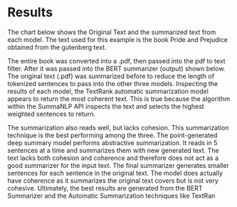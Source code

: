 # Results

The chart below shows the Original Text and the summarized text from each model.  The text used for this example is the book Pride and Prejudice obtained from the gutenberg text.  

The entire book was converted into a .pdf, then passed into the pdf to text filter.  After it was passed into the BERT summarizer (output) shown below.  The original text (.pdf) was summarized before to reduce the length of tokenized sentences to pass into the other three models.  Inspecting the results of each model, the TextRank automatic summarization model appears to return the most coherent text.  This is true because the algorithm within the SummaNLP API inspects the text and selects the highest weighted sentences to return.  

The summarization also reads well, but lacks cohesion.  This summarization technique is the best performing among the three.   The point-generated deep summary model performs abstractive summarization.  It reads in 5 sentences at a time and summarizes them with new generated text.  The text lacks both cohesion and coherence and therefore does not act as a good summarizer for the input text.  The final summarizer generates smaller sentences for each sentence in the original text.  The model does actually have coherence as it summarizes the original text covers but is not very cohesive.  Ultimately, the best results are generated from the BERT Summarizer and the Automatic Summarization techniques like TextRan

